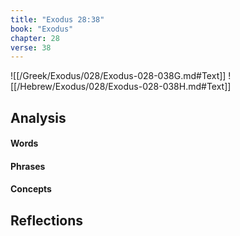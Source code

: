 ```yaml
---
title: "Exodus 28:38"
book: "Exodus"
chapter: 28
verse: 38
---
```

![[/Greek/Exodus/028/Exodus-028-038G.md#Text]]
![[/Hebrew/Exodus/028/Exodus-028-038H.md#Text]]

## Analysis

#### Words

#### Phrases

#### Concepts

## Reflections

